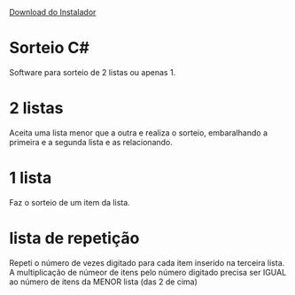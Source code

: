<a href="https://github.com/rafabaptista/Sorteio/raw/master/Setup/Instalador%20Sorteio/Release/Instalador%20Sorteio.msi">
  Download do Instalador
</a>


# Sorteio C#

Software para sorteio de 2 listas ou apenas 1.

# 2 listas
Aceita uma lista menor que a outra e realiza o sorteio, embaralhando a primeira e a segunda lista e as relacionando.

# 1 lista
Faz o sorteio de um item da lista.

# lista de repetição
Repeti o número de vezes digitado para cada item inserido na terceira lista. A multiplicação de númeor de itens pelo número digitado precisa ser IGUAL ao número de itens da MENOR lista (das 2 de cima)
